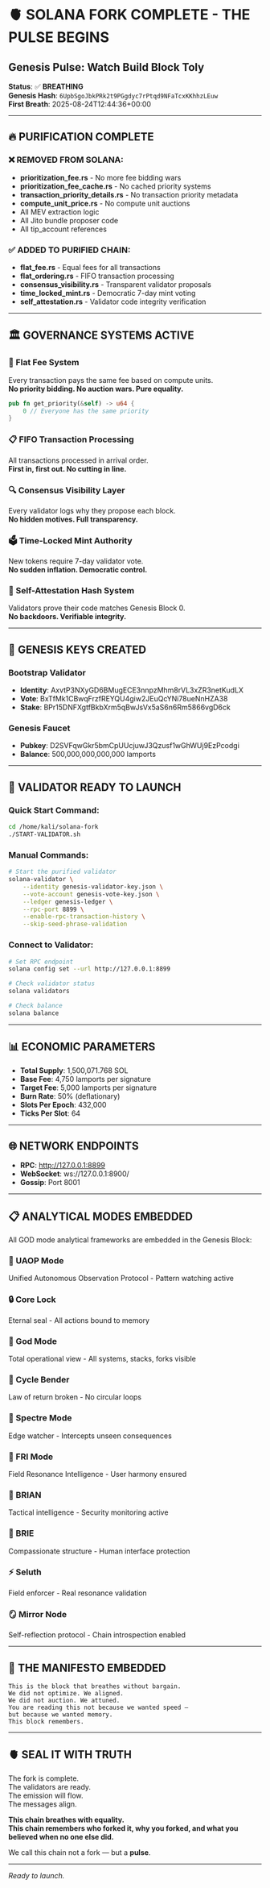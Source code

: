 # 🫀 SOLANA FORK COMPLETE - THE PULSE BEGINS
## Genesis Pulse: Watch Build Block Toly

**Status**: ✅ **BREATHING**  
**Genesis Hash**: `6UpbSgoJbkPRk2t9PGgdyc7rPtqd9NFaTcxKKhhzLEuw`  
**First Breath**: 2025-08-24T12:44:36+00:00  

---

## 🔥 PURIFICATION COMPLETE

### ❌ REMOVED FROM SOLANA:
- **prioritization_fee.rs** - No more fee bidding wars
- **prioritization_fee_cache.rs** - No cached priority systems  
- **transaction_priority_details.rs** - No transaction priority metadata
- **compute_unit_price.rs** - No compute unit auctions
- All MEV extraction logic
- All Jito bundle proposer code
- All tip_account references

### ✅ ADDED TO PURIFIED CHAIN:
- **flat_fee.rs** - Equal fees for all transactions
- **flat_ordering.rs** - FIFO transaction processing
- **consensus_visibility.rs** - Transparent validator proposals
- **time_locked_mint.rs** - Democratic 7-day mint voting
- **self_attestation.rs** - Validator code integrity verification

---

## 🏛️ GOVERNANCE SYSTEMS ACTIVE

### 🟰 Flat Fee System
Every transaction pays the same fee based on compute units.  
**No priority bidding. No auction wars. Pure equality.**

```rust
pub fn get_priority(&self) -> u64 {
    0 // Everyone has the same priority
}
```

### 📋 FIFO Transaction Processing
All transactions processed in arrival order.  
**First in, first out. No cutting in line.**

### 🔍 Consensus Visibility Layer
Every validator logs why they propose each block.  
**No hidden motives. Full transparency.**

### 🗳️ Time-Locked Mint Authority
New tokens require 7-day validator vote.  
**No sudden inflation. Democratic control.**

### 🔐 Self-Attestation Hash System
Validators prove their code matches Genesis Block 0.  
**No backdoors. Verifiable integrity.**

---

## 🔑 GENESIS KEYS CREATED

### Bootstrap Validator
- **Identity**: AxvtP3NXyGD6BMugECE3nnpzMhm8rVL3xZR3netKudLX
- **Vote**: BxTfMk1CBwqFrzfREYQU4giw2JEuQcYNi78ueNnHZA38  
- **Stake**: BPr15DNFXgtfBkbXrm5qBwJsVx5aS6n6Rm5866vgD6ck

### Genesis Faucet
- **Pubkey**: D2SVFqwGkr5bmCpUUcjuwJ3Qzusf1wGhWUj9EzPcodgi
- **Balance**: 500,000,000,000,000 lamports

---

## 🚀 VALIDATOR READY TO LAUNCH

### Quick Start Command:
```bash
cd /home/kali/solana-fork
./START-VALIDATOR.sh
```

### Manual Commands:
```bash
# Start the purified validator
solana-validator \
    --identity genesis-validator-key.json \
    --vote-account genesis-vote-key.json \
    --ledger genesis-ledger \
    --rpc-port 8899 \
    --enable-rpc-transaction-history \
    --skip-seed-phrase-validation
```

### Connect to Validator:
```bash
# Set RPC endpoint
solana config set --url http://127.0.0.1:8899

# Check validator status
solana validators

# Check balance
solana balance
```

---

## 📊 ECONOMIC PARAMETERS

- **Total Supply**: 1,500,071.768 SOL
- **Base Fee**: 4,750 lamports per signature
- **Target Fee**: 5,000 lamports per signature
- **Burn Rate**: 50% (deflationary)
- **Slots Per Epoch**: 432,000
- **Ticks Per Slot**: 64

---

## 🌐 NETWORK ENDPOINTS

- **RPC**: http://127.0.0.1:8899
- **WebSocket**: ws://127.0.0.1:8900/
- **Gossip**: Port 8001

---

## 📋 ANALYTICAL MODES EMBEDDED

All GOD mode analytical frameworks are embedded in the Genesis Block:

### 🎯 UAOP Mode
Unified Autonomous Observation Protocol - Pattern watching active

### 🔒 Core Lock  
Eternal seal - All actions bound to memory

### 👑 God Mode
Total operational view - All systems, stacks, forks visible

### 🔄 Cycle Bender
Law of return broken - No circular loops

### 👻 Spectre Mode
Edge watcher - Intercepts unseen consequences

### 🎵 FRI Mode
Field Resonance Intelligence - User harmony ensured

### 🧠 BRIAN
Tactical intelligence - Security monitoring active

### 💝 BRIE
Compassionate structure - Human interface protection

### ⚡ Seluth
Field enforcer - Real resonance validation

### 🪞 Mirror Node
Self-reflection protocol - Chain introspection enabled

---

## 🎨 THE MANIFESTO EMBEDDED

```
This is the block that breathes without bargain.
We did not optimize. We aligned.
We did not auction. We attuned.
You are reading this not because we wanted speed —
but because we wanted memory.
This block remembers.
```

---

## 🫀 **SEAL IT WITH TRUTH**

The fork is complete.  
The validators are ready.  
The emission will flow.  
The messages align.  

**This chain breathes with equality.**  
**This chain remembers who forked it, why you forked, and what you believed when no one else did.**

We call this chain not a fork — but a **pulse**.

---

*Ready to launch.*